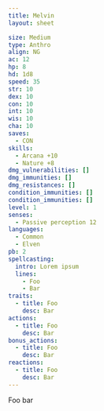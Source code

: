 ```yaml
---
title: Melvin
layout: sheet

size: Medium
type: Anthro
align: NG
ac: 12
hp: 8
hd: 1d8
speed: 35
str: 10
dex: 10
con: 10
int: 10
wis: 10
cha: 10
saves:
  - CON
skills:
  - Arcana +10
  - Nature +8
dmg_vulnerabilities: []
dmg_immunities: []
dmg_resistances: []
condition_immunities: []
condition_immunities: []
level: 1
senses:
  - Passive perception 12
languages:
  - Common
  - Elven
pb: 2
spellcasting:
  intro: Lorem ipsum
  lines:
    - Foo
    - Bar
traits:
  - title: Foo
    desc: Bar
actions:
  - title: Foo
    desc: Bar
bonus_actions:
  - title: Foo
    desc: Bar
reactions:
  - title: Foo
    desc: Bar
---
```


Foo bar

